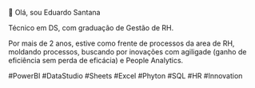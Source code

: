 👋 Olá, sou Eduardo Santana


Técnico em DS, com graduação de Gestão de RH.

Por mais de 2 anos, estive como frente de processos da area de RH, moldando processos, buscando por inovações com agiligade (ganho de eficiência sem perda de eficácia) e People Analytics.


#PowerBI #DataStudio #Sheets #Excel #Phyton #SQL #HR #Innovation



